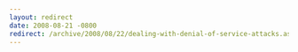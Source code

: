 ```yaml
---
layout: redirect
date: 2008-08-21 -0800
redirect: /archive/2008/08/22/dealing-with-denial-of-service-attacks.aspx/
---
```


